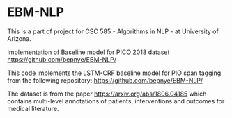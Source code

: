 # EBM-NLP

This is a part of project for CSC 585 - Algorithms in NLP - at University of Arizona.

Implementation of Baseline model for PICO 2018 dataset https://github.com/bepnye/EBM-NLP/

This code implements the LSTM-CRF baseline model for PIO span tagging from the following repository: https://github.com/bepnye/EBM-NLP/

The dataset is from the paper https://arxiv.org/abs/1806.04185 which contains multi-level annotations of patients, interventions and outcomes for medical literature.


